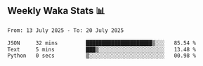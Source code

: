 ## Weekly Waka Stats 📊
<!--START_SECTION:waka-->

```txt
From: 13 July 2025 - To: 20 July 2025

JSON     32 mins         █████████████████████▒░░░   85.54 %
Text     5 mins          ███▒░░░░░░░░░░░░░░░░░░░░░   13.48 %
Python   0 secs          ▒░░░░░░░░░░░░░░░░░░░░░░░░   00.98 %
```

<!--END_SECTION:waka-->

<!--

Here are some ideas to get you started:

- 🔭 I’m currently working on (way to add branches committed on)
- 🌱 I’m currently learning Web Frameworks and Machine Learning! (Lisp, JS (react & angular), Python, and __)
- 💬 Ask me about ...
- 📫 How to reach me: 
- 😄 Pronouns: He/Him/His
- ⚡ Fun fact: ...

that-recsys-lab
-->
